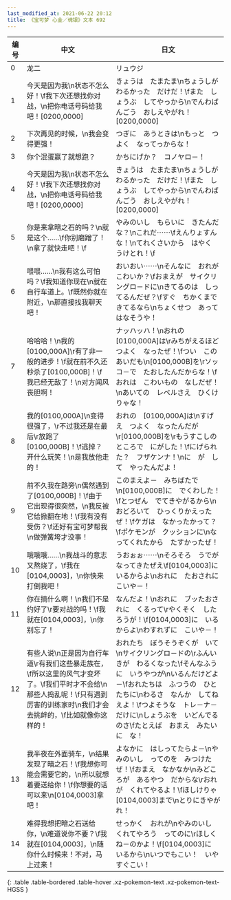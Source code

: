 ```yaml
---
last_modified_at: 2021-06-22 20:12
title: 《宝可梦 心金／魂银》文本 692
---
```

| 编号 | 中文 | 日文 |
| ---- | ---- | ---- |
| 0 | 龙二 | リュウジ |
| 1 | 今天是因为我\n状态不怎么好！\f我下次还想找你对战，\n把你电话号码给我吧！[0200,0000] | きょうは　たまたま\nちょうしが　わるかった　だけだ！\fまた　しょうぶ　してやっから\nでんわばんごう　おしえやがれ！[0200,0000] |
| 2 | 下次再见的时候，\n我会变得更强！ | つぎに　あうときは\nもっと　つよく　なってっからな！ |
| 3 | 你个混蛋赢了就想跑？ | かちにげか？　コノヤロ－！ |
| 4 | 今天是因为我\n状态不怎么好！\f我下次还想找你对战，\n把你电话号码给我吧！[0200,0000] | きょうは　たまたま\nちょうしが　わるかった　だけだ！\fまた　しょうぶ　してやっから\nでんわばんごう　おしえやがれ！[0200,0000] |
| 5 | 你是来拿暗之石的吗？\n就是这个……\f你别磨蹭了！\n拿了就快走吧！\f | やみのいし　もらいに　きたんだな？\nこれだ⋯⋯\fえんりょすんな！\nてれくさいから　はやく　うけとれ！\f |
| 6 | 喂喂……\n我有这么可怕吗？\f我知道你现在\n就在自行车道上。\f既然你就在附近，\n那直接找我聊天吧！ | おいおい⋯⋯\nそんなに　おれが　こわいか？\fおまえが　サイクリングロ－ドに\nきてるのは　しってるんだぜ？\fすぐ　ちかくまで　きてるなら\nちょくせつ　あって　はなそうや！ |
| 7 | 哈哈哈！\n我的[0100,000A]\r有了非一般的进步！\f就在前不久还秒杀了[0100,000B]！\f我已经无敌了！\n对方闻风丧胆啊！ | ナッハッハ！\nおれの　[0100,000A]は\rみちがえるほど　つよく　なったぜ！\fつい　このあいだも\n[0100,000B]を\rソッコ－で　たおしたんだからな！\fおれは　こわいもの　なしだぜ！\nあいての　レベルさえ　ひくけりゃな！ |
| 8 | 我的[0100,000A]\n变得很强了，\r不过我还是在最后\r放跑了[0100,000B]！\f逃掉？开什么玩笑！\n是我放他走的！ | おれの　[0100,000A]は\nすげえ　つよく　なったんだが\r[0100,000B]を\rもうすこしの　ところで　にがした！\fにげられた？　フザケンナ！\nに　が　し　て　やったんだよ！ |
| 9 | 前不久我在路旁\n偶然遇到了[0100,000B]！\f由于它出现得很突然，\n我反被它给掀翻在地！\f我有没有受伤？\f还好有宝可梦帮我\n做弹簧垮才没事！ | このまえよ－　みちばたで\n[0100,000B]に　でくわした！\fとつぜん　でてきやがるから\nおどろいて　ひっくりかえったぜ！\fケガは　なかったかって？\fポケモンが　クッションに\nなってくれたから　たすかったぜ！ |
| 10 | 哦哦哦……\n我战斗的意志又熬烧了，\f我在[0104,0003]，\n你快来打倒我吧！ | うおぉぉ⋯⋯\nそろそろ　うでが　なってきたぜえ\f[0104,0003]に　いるからよ\nおれに　たおされに　こいや－！ |
| 11 | 你在搞什么啊！\n我们不是约好了\r要对战的吗！\f我就在[0104,0003]，\n你别忘了！ | なんだよ！\nおれに　ブッたおされに　くるって\rやくそく　したろうが！\f[0104,0003]に　いるからよ\nわすれずに　こいや－！ |
| 12 | 有些人说\n正是因为自行车道\r有我们这些暴走族在，\f所以这里的风气才变坏了。\f我们平时才不会给\n那些人捣乱呢！\f只有遇到厉害的训练家时\n我们才会去挑衅的，\f比如就像你这样的！ | おれたち　ぼうそうぞくが　いて\nサイクリングロ－ドの\rふんいきが　わるくなった\fそんなふうに　いうやつが\nいるんだけどよ－\fおれたちは　ふつうの　ひとたちに\nわるさ　なんか　してねえよ！\fつよそうな　トレ－ナ－　だけに\nしょうぶを　いどんでるのさ\fたとえば　おまえ　みたいに　な！ |
| 13 | 我半夜在外面骑车，\n结果发现了暗之石！\f我想你可能会需要它的，\n所以就想着要送给你！\f你想要的话可以来\n[0104,0003]拿吧！ | よなかに　はしってたらよ－\nやみのいし　ってのを　みつけたぜ！\fおまえ　なかなか\nみどころが　あるやつ　だからな\rおれが　くれてやるよ！\fほしけりゃ　[0104,0003]まで\nとりにきやがれ！ |
| 14 | 难得我想把暗之石送给你，\n难道说你不要？\f我就在[0104,0003]，\n随你什么时候来！不对，马上过来！ | せっかく　おれが\nやみのいし　くれてやろう　ってのに\rほしくね－のかよ！\f[0104,0003]に　いるから\nいつでもこい！　いや　すぐこい！ |
{: .table .table-bordered .table-hover .xz-pokemon-text .xz-pokemon-text-HGSS }
